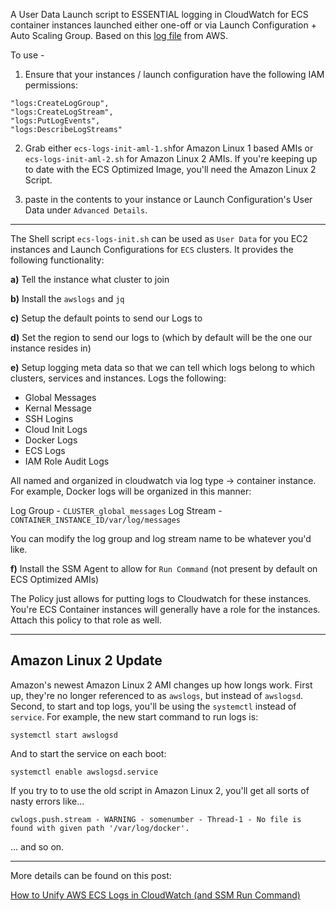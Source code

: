 A User Data Launch script to ESSENTIAL logging in CloudWatch for ECS container instances launched either one-off or via Launch Configuration + Auto Scaling Group.  Based on this [log file](https://docs.aws.amazon.com/AmazonECS/latest/developerguide/using_cloudwatch_logs.html#cwlogs_user_data) from AWS.

To use - 

1. Ensure that your instances / launch configuration have the following IAM permissions:

```
"logs:CreateLogGroup",
"logs:CreateLogStream",
"logs:PutLogEvents",
"logs:DescribeLogStreams"
```

2. Grab either `ecs-logs-init-aml-1.sh`for Amazon Linux 1 based AMIs or `ecs-logs-init-aml-2.sh` for Amazon Linux 2 AMIs.  If you're keeping up to date with the ECS Optimized Image, you'll need the Amazon Linux 2 Script.

3. paste in the contents to your instance or Launch Configuration's User Data under `Advanced Details`.

---

The Shell script `ecs-logs-init.sh` can be used as `User Data` for you EC2 instances and Launch Configurations for `ECS` clusters.  It provides the following functionality:

**a)** Tell the instance what cluster to join

**b)** Install the `awslogs` and `jq`

**c)** Setup the default points to send our Logs to

**d)** Set the region to send our logs to (which by default will be the one our instance resides in)

**e)** Setup logging meta data so that we can tell which logs belong to which clusters, services and instances.  Logs the following:

- Global Messages
- Kernal Message
- SSH Logins
- Cloud Init Logs
- Docker Logs
- ECS Logs
- IAM Role Audit Logs

All named and organized in cloudwatch via log type -> container instance.  For example, Docker logs will be organized in this manner:

Log Group - `CLUSTER_global_messages`
Log Stream - `CONTAINER_INSTANCE_ID/var/log/messages`

You can modify the log group and log stream name to be whatever you'd like.

**f)** Install the SSM Agent to allow for `Run Command` (not present by default on ECS Optimized AMIs)

The Policy just allows for putting logs to Cloudwatch for these instances.  You're ECS Container instances will generally have a role for the instances.  Attach this policy to that role as well.

---

## Amazon Linux 2 Update

Amazon's newest Amazon Linux 2 AMI changes up how longs work.  First up, they're no longer referenced to as `awslogs`, but instead of `awslogsd`.  Second, to start and top logs, you'll be using the `systemctl` instead of `service`.  For example, the new start command to run logs is:

`systemctl start awslogsd`

And to start the service on each boot:

`systemctl enable awslogsd.service`

If you try to to use the old script in Amazon Linux 2, you'll get all sorts of nasty errors like...

```
cwlogs.push.stream - WARNING - somenumber - Thread-1 - No file is found with given path '/var/log/docker'.
```

... and so on.

---

More details can be found on this post:

[How to Unify AWS ECS Logs in CloudWatch (and SSM Run Command)](http://start.jcolemorrison.com/how-to-setup-aws-ecs-logs-in-cloudwatch-and-ssm)